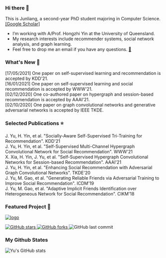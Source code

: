 ### Hi there 👋

This is Junliang, a second-year PhD student majoring in Computer Science. [[Google Scholar]](https://scholar.google.com/citations?user=JGuWOUIAAAAJ&hl=EN&oi=ao)
- I’m working with A/Prof. Hongzhi Yin at the University of Queensland.
- My research interests include recommender systems, social network analysis, and graph learning.
- Feel free to drop me an email if you have any questions. [📧](mailto:jl.yu@uq.edu.au)

### What's New 📢
[17/05/2021] One paper on self-supervised learning and recommendation is accepted by KDD'21.  
[16/01/2021] One paper on self-supervised learning and social recommendation is accepted by WWW'21.  
[02/12/2020] One co-authored paper on hypergraph and session-based recommendation is accepted by AAAI'21.  
[02/10/2020] One paper on graph convolutional networks and generative adversarial networks is accepted by IEEE TKDE.

### Selected Publications ⭐️
J. Yu, H. Yin, et al. "Socially-Aware Self-Supervised Tri-Training for Recommendation". KDD'21<br>
J. Yu, H. Yin, et al. "Self-Supervised Multi-Channel Hypergraph Convolutional Network for Social Recommendation". WWW'21<br>
X. Xia, H. Yin, J. Yu, et al. "Self-Supervised Hypergraph Convolutional Networks for Session-based Recommendation". AAAI'21<br>
J. Yu, H. Yin, et al. "Enhancing Social Recommendation with Adversarial Graph Convolutional Networks". TKDE'20<br>
J. Yu, M. Gao, et al. "Generating Reliable Friends via Adversarial Training to Improve Social Recommendation". ICDM'19<br>
J. Yu, M. Gao, et al. "Adaptive Implicit Friends Identification over Heterogeneous Network for Social Recommendation". CIKM'18<br>




### Featured Project 🍊
<a href="https://github.com/Coder-Yu/QRec"> <img src="https://i.ibb.co/Bsn8CM5/logo.png" alt="logo" border="0"></a><br>
<p float="left"> <a href="https://github.com/Coder-Yu/QRec/stargazers"> <img alt="GitHub stars" src="https://img.shields.io/github/stars/Coder-Yu/QRec"/> </a> <a href="https://github.com/Coder-Yu/QRec/network/members"> <img alt="GitHub forks" src="https://img.shields.io/github/forks/Coder-Yu/QRec"/> </a> <img alt="GitHub last commit" src="https://img.shields.io/github/last-commit/Coder-Yu/QRec"></p> 

### My Github States

![Yu's GitHub stats](https://github-readme-stats.vercel.app/api?username=Coder-Yu)
